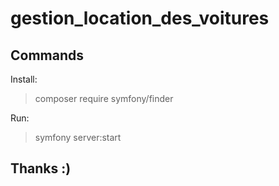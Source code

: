 # gestion_location_des_voitures

## Commands

Install:

>composer require symfony/finder

Run:

>symfony server:start

## Thanks :)
